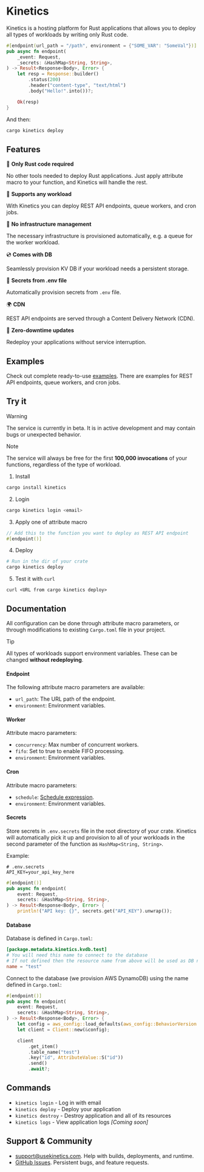 # Kinetics
Kinetics is a hosting platform for Rust applications that allows you to deploy all types of workloads by writing only Rust code.

```rust
#[endpoint(url_path = "/path", environment = {"SOME_VAR": "SomeVal"})]
pub async fn endpoint(
    _event: Request,
    _secrets: &HashMap<String, String>,
) -> Result<Response<Body>, Error> {
    let resp = Response::builder()
        .status(200)
        .header("content-type", "text/html")
        .body("Hello!".into())?;

    Ok(resp)
}
```

And then:
```bash
cargo kinetics deploy
```

## Features

🦀 **Only Rust code required**

No other tools needed to deploy Rust applications. Just apply attribute macro to your function, and Kinetics will handle the rest.

🚀 **Supports any workload**

With Kinetics you can deploy REST API endpoints, queue workers, and cron jobs.

🤖 **No infrastructure management**

The necessary infrastructure is provisioned automatically, e.g. a queue for the worker workload.

💿 **Comes with DB**

Seamlessly provision KV DB if your workload needs a persistent storage.

🔑 **Secrets from .env file**

Automatically provision secrets from `.env` file.

🌍 **CDN**

REST API endpoints are served through a Content Delivery Network (CDN).

🔄 **Zero-downtime updates**

Redeploy your applications without service interruption.

## Examples

Check out complete ready-to-use [examples](https://github.com/kinetics-dev/examples). There are examples for REST API endpoints, queue workers, and cron jobs.

## Try it

> [!WARNING]
> The service is currently in beta. It is in active development and may contain bugs or unexpected behavior.

> [!NOTE]
> The service will always be free for the first **100,000 invocations** of your functions, regardless of the type of workload.

1. Install
```bash
cargo install kinetics
```
2. Login
```bash
cargo kinetics login <email>
```
3. Apply one of attribute macro
```rust
// Add this to the function you want to deploy as REST API endpoint
#[endpoint()]
```
4. Deploy
```bash
# Run in the dir of your crate
cargo kinetics deploy
```
5. Test it with `curl`
```
curl <URL from cargo kinetics deploy>
```

## Documentation

All configuration can be done through attribute macro parameters, or through modifications to existing `Cargo.toml` file in your project.

> [!TIP]
> All types of workloads support environment variables. These can be changed **without redeploying**.

#### Endpoint
The following attribute macro parameters are available:

- `url_path`: The URL path of the endpoint.
- `environment`: Environment variables.

#### Worker
Attribute macro parameters:

- `concurrency`: Max number of concurrent workers.
- `fifo`: Set to true to enable FIFO processing.
- `environment`: Environment variables.

#### Cron
Attribute macro parameters:

- `schedule`: [Schedule expression](https://docs.aws.amazon.com/AWSCloudFormation/latest/UserGuide/aws-resource-scheduler-schedule.html#cfn-scheduler-schedule-scheduleexpression).
- `environment`: Environment variables.

#### Secrets
Store secrets in `.env.secrets` file in the root directory of your crate. Kinetics will automatically pick it up and provision to all of your workloads in the second parameter of the function as `HashMap<String, String>`.

Example:
```
# .env.secrets
API_KEY=your_api_key_here
```

```rust
#[endpoint()]
pub async fn endpoint(
    event: Request,
    secrets: &HashMap<String, String>,
) -> Result<Response<Body>, Error> {
    println!("API key: {}", secrets.get("API_KEY").unwrap());
```

#### Database
Database is defined in `Cargo.toml`:
```toml
[package.metadata.kinetics.kvdb.test]
# You will need this name to connect to the database
# If not defined then the resource name from above will be used as DB name
name = "test"
```

Connect to the database (we provision AWS DynamoDB) using the name defined in `Cargo.toml`:

```rust
#[endpoint()]
pub async fn endpoint(
    event: Request,
    secrets: &HashMap<String, String>,
) -> Result<Response<Body>, Error> {
    let config = aws_config::load_defaults(aws_config::BehaviorVersion::latest()).await;
    let client = Client::new(&config);

    client
        .get_item()
        .table_name("test")
        .key("id", AttributeValue::S("id"))
        .send()
        .await?;
```

## Commands

- `kinetics login` - Log in with email
- `kinetics deploy` - Deploy your application
- `kinetics destroy` - Destroy application and all of its resources
- `kinetics logs` - View application logs *[Coming soon]*

## Support & Community

- support@usekinetics.com. Help with builds, deployments, and runtime.
- [GitHub Issues](https://github.com/usekinetics/kinetics/issues). Persistent bugs, and feature requests.
